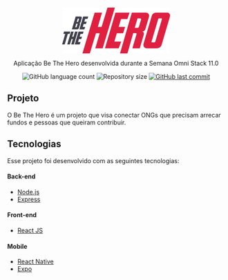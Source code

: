 <p align="center">
<img align="center" alt="Be The Hero"  src="frontend/src/assets/logo.svg" width="250px" />
</p>

<p align="center">Aplicação Be The Hero desenvolvida durante a Semana Omni Stack 11.0</p>

<p align="center">
  <img alt="GitHub language count" src="https://img.shields.io/github/languages/count/amandadsc/semanaomnistack11">

  <img alt="Repository size" src="https://img.shields.io/github/repo-size/amandadsc/semanaomnistack11">
  
  <a href="https://github.com/Rocketseat/semana-omnistack-10/commits/master">
    <img alt="GitHub last commit" src="https://img.shields.io/github/last-commit/amandadsc/semanaomnistack11">
  </a>
</p>

## Projeto
O Be The Hero é um projeto que visa conectar ONGs que precisam arrecar fundos e pessoas que queiram contribuir.

## Tecnologias
Esse projeto foi desenvolvido com as seguintes tecnologias:

<h4>Back-end</h4>

- [Node.js](https://nodejs.org/en/)
- [Express](https://expressjs.com/)

<h4>Front-end</h4>

- [React JS](https://reactjs.org)

<h4>Mobile</h4>

- [React Native](https://reactnative.dev/)
- [Expo](https://expo.io/)
